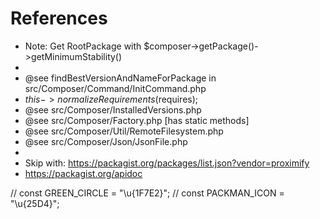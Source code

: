 # References

-   Note: Get RootPackage with \$composer->getPackage()->getMinimumStability()
-
-   @see findBestVersionAndNameForPackage in src/Composer/Command/InitCommand.php
-   $this->normalizeRequirements($requires);
-   @see src/Composer/InstalledVersions.php
-   @see src/Composer/Factory.php [has static methods]
-   @see src/Composer/Util/RemoteFilesystem.php
-   @see src/Composer/Json/JsonFile.php
-
-   Skip with: https://packagist.org/packages/list.json?vendor=proximify
-   https://packagist.org/apidoc

// const GREEN_CIRCLE = "\u{1F7E2}";
// const PACKMAN_ICON = "\u{25D4}";
